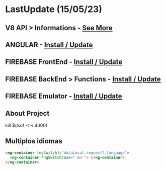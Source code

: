 # LastUpdate (15/05/23)

## V8 API > Informations - [See More](.readme/v8-app-info.md)

## ANGULAR - [Install / Update](.readme/angular.md)

## FIREBASE FrontEnd - [Install / Update](../front/.readme/firebase-frontend.md)

## FIREBASE BackEnd > Functions - [Install / Update](../back/.readme/firebase-functions.md)

## FIREBASE Emulator - [Install / Update](../domain/.readme/firebase-emulator.md)

## About Project

kill $(lsof -t -i:4000)

## Multiplos idiomas

```html
<ng-container [ngSwitch]="dataLocal.request?.language">
  <ng-container *ngSwitchCase="'en'"> </ng-container>
</ng-container>
```